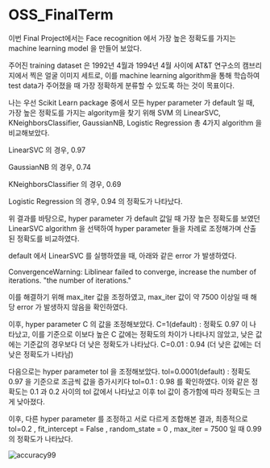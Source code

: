 # OSS_FinalTerm
이번 Final Project에서는 Face recognition 에서 가장 높은 정확도를 가지는 machine learning model 을 만들어 보았다.

주어진 training dataset 은 1992년 4월과 1994년 4월 사이에 AT&T 연구소의 캠브리지에서 찍은 얼굴 이미지 세트로,
이를 machine learning algorithm을 통해 학습하여 test data가 주어졌을 때 가장 정확하게 분류할 수 있도록 하는 것이 목표이다.

나는 우선 Scikit Learn package 중에서 모든 hyper parameter 가 default 일 때, 가장 높은 정확도를 가지는 algoritym을 찾기 위해
SVM 의 LinearSVC, KNeighborsClassifier, GaussianNB, Logistic Regression 총 4가지 algorithm 을 비교해보았다.

LinearSVC 의 경우, 0.97

GaussianNB 의 경우, 0.74

KNeighborsClassifier 의 경우, 0.69

Logistic Regression 의 경우, 0.94 의 정확도가 나타났다.

위 결과를 바탕으로, hyper parameter 가 default 값일 때 가장 높은 정확도를 보였던 LinearSVC algorithm 을 선택하여
hyper parameter 들을 차례로 조정해가며 산출된 정확도를 비교하였다.

default 에서 LinearSVC 를 실행하였을 때, 아래와 같은 error 가 발생하였다.

ConvergenceWarning: Liblinear failed to converge, increase the number of iterations. "the number of iterations."

이를 해결하기 위해 max_iter 값을 조정하였고, max_iter 값이 약 7500 이상일 때 해당 error 가 발생하지 않음을 확인하였다.

이후, hyper parameter C 의 값을 조정해보았다. C=1(default) : 정확도 0.97 이 나타났고, 이를 기준으로 이보다 높은 C 값에는 정확도의 차이가
나타나지 않았고, 낮은 값에는 기준값의 경우보다 더 낮은 정확도가 나타났다. C=0.01 : 0.94 (더 낮은 값에는 더 낮은 정확도가 나타남)

다음으로는 hyper parameter tol 을 조정해보았다. tol=0.0001(default) : 정확도 0.97 을 기준으로 조금씩 값을 증가시키다
tol=0.1 : 0.98 를 확인하였다. 이와 같은 정확도는 0.1 과 0.2 사이의 tol 값에서 나타났고 이후 tol 값이 증가함에 따라 정확도는 크게 낮아졌다.

이후, 다른 hyper parameter 를 조정하고 서로 다르게 조합해본 결과, 
최종적으로 tol=0.2 , fit_intercept = False , random_state = 0 , max_iter = 7500 일 때 0.99 의 정확도가 나타났다.

![accuracy99](https://user-images.githubusercontent.com/92919490/146687123-70f0125f-ba6b-41e1-ae47-88ca4829e145.png)

